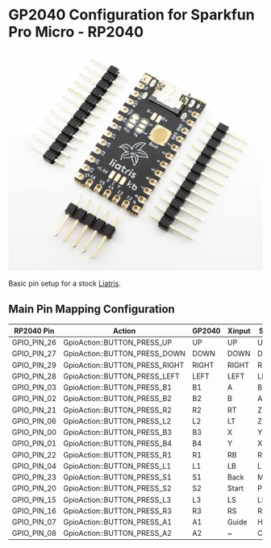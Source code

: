 # GP2040 Configuration for Sparkfun Pro Micro - RP2040

![Pin Mapping](assets/Liatris.png)

Basic pin setup for a stock [Liatris](https://splitkb.com/products/liatris).

## Main Pin Mapping Configuration

| RP2040 Pin | Action                        | GP2040 | Xinput | Switch | PS3/4/5  | Dinput | Arcade |
|------------|-------------------------------|--------|--------|--------|----------|--------|--------|
| GPIO_PIN_26| GpioAction::BUTTON_PRESS_UP   | UP     | UP     | UP      | UP      | UP     | UP     |
| GPIO_PIN_27| GpioAction::BUTTON_PRESS_DOWN | DOWN   | DOWN   | DOWN    | DOWN    | DOWN   | DOWN   |
| GPIO_PIN_29| GpioAction::BUTTON_PRESS_RIGHT| RIGHT  | RIGHT  | RIGHT   | RIGHT   | RIGHT  | RIGHT  |
| GPIO_PIN_28| GpioAction::BUTTON_PRESS_LEFT | LEFT   | LEFT   | LEFT    | LEFT    | LEFT   | LEFT   |
| GPIO_PIN_03| GpioAction::BUTTON_PRESS_B1   | B1     | A      | B       | Cross   | 2      | K1     |
| GPIO_PIN_02| GpioAction::BUTTON_PRESS_B2   | B2     | B      | A       | Circle  | 3      | K2     |
| GPIO_PIN_21| GpioAction::BUTTON_PRESS_R2   | R2     | RT     | ZR      | R2      | 8      | K3     |
| GPIO_PIN_06| GpioAction::BUTTON_PRESS_L2   | L2     | LT     | ZL      | L2      | 7      | K4     |
| GPIO_PIN_00| GpioAction::BUTTON_PRESS_B3   | B3     | X      | Y       | Square  | 1      | P1     |
| GPIO_PIN_01| GpioAction::BUTTON_PRESS_B4   | B4     | Y      | X       | Triangle| 4      | P2     |
| GPIO_PIN_22| GpioAction::BUTTON_PRESS_R1   | R1     | RB     | R       | R1      | 6      | P3     |
| GPIO_PIN_04| GpioAction::BUTTON_PRESS_L1   | L1     | LB     | L       | L1      | 5      | P4     |
| GPIO_PIN_23| GpioAction::BUTTON_PRESS_S1   | S1     | Back   | Minus   | Select  | 9      | Coin   |
| GPIO_PIN_20| GpioAction::BUTTON_PRESS_S2   | S2     | Start  | Plus    | Start   | 10     | Start  |
| GPIO_PIN_15| GpioAction::BUTTON_PRESS_L3   | L3     | LS     | LS      | L3      | 11     | LS     |
| GPIO_PIN_16| GpioAction::BUTTON_PRESS_R3   | R3     | RS     | RS      | R3      | 12     | RS     |
| GPIO_PIN_07| GpioAction::BUTTON_PRESS_A1   | A1     | Guide  | Home    | PS      | 13     | ~      |
| GPIO_PIN_08| GpioAction::BUTTON_PRESS_A2   | A2     | ~      | Capture | ~       | 14     | ~      |